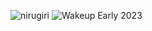 ![nirugiri](https://img.shields.io/static/v1?label=nirugiri&message=1293607&color=ff69b4)
![Wakeup Early 2023](https://img.shields.io/badge/Wakeup_Early_2023-3/4-blue)
